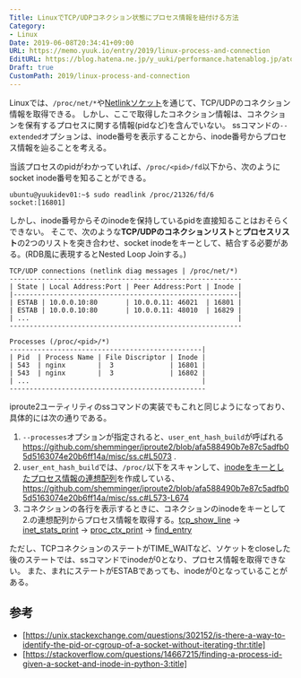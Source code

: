 ```yaml
---
Title: LinuxでTCP/UDPコネクション状態にプロセス情報を紐付ける方法
Category:
- Linux
Date: 2019-06-08T20:34:41+09:00
URL: https://memo.yuuk.io/entry/2019/linux-process-and-connection
EditURL: https://blog.hatena.ne.jp/y_uuki/performance.hatenablog.jp/atom/entry/17680117127191230320
Draft: true
CustomPath: 2019/linux-process-and-connection
---
```


Linuxでは、`/proc/net/*`や[Netlinkソケット](https://memo.yuuk.io/entry/2018/06/18/003157)を通じて、TCP/UDPのコネクション情報を取得できる。
しかし、ここで取得したコネクション情報は、コネクションを保有するプロセスに関する情報(pidなど)を含んでいない。
ssコマンドの`--extended`オプションは、inode番号を表示することから、inode番号からプロセス情報を辿ることを考える。

当該プロセスのpidがわかっていれば、`/proc/<pid>/fd`以下から、次のようにsocket inode番号を知ることができる。

```shell
ubuntu@yuukidev01:~$ sudo readlink /proc/21326/fd/6
socket:[16801]
```

しかし、inode番号からそのinodeを保持しているpidを直接知ることはおそらくできない。
そこで、次のような**TCP/UDPのコネクションリスト**と**プロセスリスト**の2つのリストを突き合わせ、socket inodeをキーとして、結合する必要がある。(RDB風に表現するとNested Loop Joinする。)

```
TCP/UDP connections (netlink diag messages | /proc/net/*)
----------------------------------------------------------
| State | Local Address:Port | Peer Address:Port | Inode |
|--------------------------------------------------------|
| ESTAB | 10.0.0.10:80       | 10.0.0.11: 46021  | 16801 |
| ESTAB | 10.0.0.10:80       | 10.0.0.11: 48010  | 16829 |
| ...                                                    |
----------------------------------------------------------
```

```
Processes (/proc/<pid>/*)
------------------------------------------------|
| Pid  | Process Name | File Discriptor | Inode |
| 543  | nginx        |  3              | 16801 |
| 543  | nginx        |  3              | 16802 |
| ...                                           |
-------------------------------------------------
```

iproute2ユーティリティのssコマンドの実装でもこれと同じようになっており、具体的には次の通りである。

1. `--processes`オプションが指定されると、`user_ent_hash_build`が呼ばれる https://github.com/shemminger/iproute2/blob/afa588490b7e87c5adfb05d5163074e20b6ff14a/misc/ss.c#L5073 .
1. `user_ent_hash_build`では、`/proc/`以下をスキャンして、[inodeをキーとしたプロセス情報の連想配列](https://github.com/shemminger/iproute2/blob/afa588490b7e87c5adfb05d5163074e20b6ff14a/misc/ss.c#L520)を作成している、 https://github.com/shemminger/iproute2/blob/afa588490b7e87c5adfb05d5163074e20b6ff14a/misc/ss.c#L573-L674
1. コネクションの各行を表示するときに、コネクションのinodeをキーとして2.の連想配列からプロセス情報を取得する。[tcp_show_line](https://github.com/shemminger/iproute2/blob/afa588490b7e87c5adfb05d5163074e20b6ff14a/misc/ss.c#L2607) -> [inet_stats_print](https://github.com/shemminger/iproute2/blob/afa588490b7e87c5adfb05d5163074e20b6ff14a/misc/ss.c#L2655) -> [proc_ctx_print](https://github.com/shemminger/iproute2/blob/afa588490b7e87c5adfb05d5163074e20b6ff14a/misc/ss.c#L2310) -> [find_entry](https://github.com/shemminger/iproute2/blob/afa588490b7e87c5adfb05d5163074e20b6ff14a/misc/ss.c#L683)

ただし、TCPコネクションのステートがTIME_WAITなど、ソケットをcloseした後のステートでは、ssコマンドでinodeが0となり、プロセス情報を取得できない。
また、まれにステートがESTABであっても、inodeが0となっていることがある。

## 参考

- [https://unix.stackexchange.com/questions/302152/is-there-a-way-to-identify-the-pid-or-cgroup-of-a-socket-without-iterating-thr:title]
- [https://stackoverflow.com/questions/14667215/finding-a-process-id-given-a-socket-and-inode-in-python-3:title]
